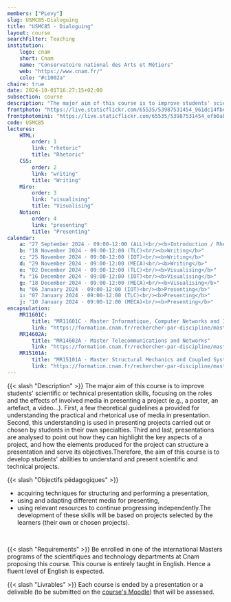 ```yaml
---
members: ["PLevy"]
slug: USMC85-Dialoguing
title: "USMC85 · Dialoguing"
layout: course
searchFilter: Teaching
institution:
    logo: cnam
    short: Cnam
    name: "Conservatoire national des Arts et Métiers"
    web: "https://www.cnam.fr/"
    colo: "#c1002a"
chaire: true
date: 2024-10-01T16:27:15+02:00
subsection: course
description: "The major aim of this course is to improve students' scientific or technical presentation skills, focusing on the roles and the effects of involved media in presenting a project (e.g., a poster, an artefact, a video...)."
frontphoto: "https://live.staticflickr.com/65535/53987531454_961dc14fbe_o.jpg"
frontphotomini: "https://live.staticflickr.com/65535/53987531454_efb0ab05e7_w.jpg"
code: USMC85
lectures:
    HTML:
        order: 1
        link: "rhetoric"
        title: "Rhetoric"
    CSS:
        order: 2
        link: "writing"
        title: "Writing"
    Miro:
        order: 3
        link: "visualising"
        title: "Visualising"
    Notion:
        order: 4
        link: "presenting"
        title: "Presenting"
calendar:
    a: "27 September 2024 · 09:00-12:00 (ALL)<br/><b>Introduction / Rhetoric</b>"
    b: "18 November 2024 · 09:00-12:00 (TLC)<br/><b>Writing</b>"
    c: "25 November 2024 · 09:00-12:00 (IOT)<br/><b>Writing</b>"
    d: "29 November 2024 · 09:00-12:00 (MECA)<br/><b>Writing</b>"
    e: "02 December 2024 · 09:00-12:00 (TLC)<br/><b>Visualising</b>"
    f: "16 December 2024 · 09:00-12:00 (IOT)<br/><b>Visualising</b>"
    g: "18 December 2024 · 09:00-12:00 (MECA)<br/><b>Visualising</b>"
    h: "06 January 2024 · 09:00-12:00 (IOT)<br/><b>Presenting</b>"
    i: "07 January 2024 · 09:00-12:00 (TLC)<br/><b>Presenting</b>"
    j: "10 January 2024 · 09:00-12:00 (MECA)<br/><b>Presenting</b>"
encapsulation:
    MR11601C: 
        title: "MR11601C · Master Informatique, Computer Networks and IoT Systems"
        link: "https://formation.cnam.fr/rechercher-par-discipline/master-computer-networks-and-iot-systems-1208709.kjsp"
    MR14602A: 
        title: "MR14602A · Master Telecommunications and Networks"
        link: "https://formation.cnam.fr/rechercher-par-discipline/master-sciences-technologies-sante-mention-reseaux-et-telecommunication-parcours-international-telecommunications-and-networks-1085672.kjsp"
    MR15101A: 
        title: "MR15101A · Master Structural Mechanics and Coupled Systems"
        link: "https://formation.cnam.fr/rechercher-par-discipline/master-informatique-parcours-traitement-de-l-information-et-exploitation-des-donnees-tried--813201.kjsp"
---
```

{{< slash "Description" >}} 
The major aim of this course is to improve students' scientific or technical presentation skills, focusing on the roles and the effects of involved media in presenting a project (e.g., a poster, an artefact, a video...). First, a few theoretical guidelines a provided for understanding the practical and rhetorical use of media in presentation. Second, this understanding is used in presenting projects carried out or chosen by students in their own specialties. Third and last, presentations are analysed to point out how they can highlight the key aspects of a project, and how the elements produced for the project can structure a presentation and serve its objectives.Therefore, the aim of this course is to develop students' abilities to understand and present scientific and technical projects.

{{< slash "Objectifs pédagogiques" >}}
- acquiring techniques for structuring and performing a presentation,
- using and adapting different media for presenting,
- using relevant resources to continue progressing independently.The development of these skills will be based on projects selected by the learners (their own or chosen projects).

&nbsp;

{{< slash "Requirements" >}}
Be enrolled in one of the international Masters programs of the scientifiques and technology departments at Cnam proposing this course. This course is entirely taught in English. Hence a fluent level of English is expected.


{{< slash "Livrables" >}} Each course is ended by a presentation or a delivable (to be submitted on the [course's Moodle](https://par.moodle.lecnam.net/course/view.php?id=24508)) that will be assessed.